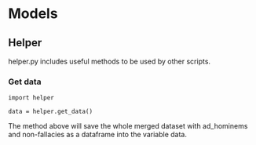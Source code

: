 # Models

## Helper

helper.py includes useful methods to be used by other scripts.

### Get data

```
import helper

data = helper.get_data()
``` 

The method above will save the whole merged dataset with ad_hominems and non-fallacies as a dataframe into the variable data. 
